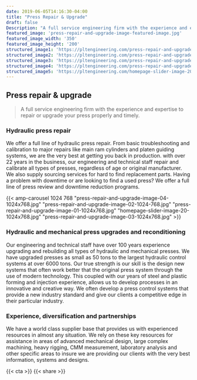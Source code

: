 ```yaml
---
date: 2019-06-05T14:16:30-04:00
title: "Press Repair & Upgrade"
draft: false
Description: "A full service engineering firm with the experience and expertise to repair or upgrade your press properly and timely..."
featured_image: 'press-repair-and-upgrade-image-featured-image.jpg'
featured_image_width: '350'
featured_image_height: '200'
structured_image1: 'https://pltengineering.com/press-repair-and-upgrade-image-04-1024x768.jpg'
structured_image2: 'https://pltengineering.com/press-repair-and-upgrade-image-03-1024x768.jpg'
structured_image3: 'https://pltengineering.com/press-repair-and-upgrade-image-02-1024-768.jpg'
structured_image4: 'https://pltengineering.com/press-repair-and-upgrade-image-01-1024x768.jpg'
structured_image5: 'https://pltengineering.com/homepage-slider-image-20-1024x768.jpg'
---
```


## Press repair & upgrade

> A full service engineering firm with the experience and expertise to repair or upgrade your press properly and timely.

### Hydraulic press repair

We offer a full line of hydraulic press repair. From basic troubleshooting and calibration to major repairs like main ram cylinders and platen guiding systems, we are the very best at getting you back in production. with over 22 years in the business, our engineering and technical staff repair and calibrate all types of presses, regardless of age or original manufacturer.  We also supply sourcing services for hard to find replacement parts.  Having a problem with downtime or are looking to find a used press?  We offer a full line of press review and downtime reduction programs.

{{< amp-carousel 1024 768 "press-repair-and-upgrade-image-04-1024x768.jpg" "press-repair-and-upgrade-image-02-1024-768.jpg" "press-repair-and-upgrade-image-01-1024x768.jpg" "homepage-slider-image-20-1024x768.jpg" "press-repair-and-upgrade-image-03-1024x768.jpg"  >}}

### Hydraulic and mechanical press upgrades and reconditioning 

Our engineering and technical staff have over 100 years experience upgrading and rebuilding all types of hydraulic and mechanical presses.  We have upgraded presses as small as 50 tons to the largest hydraulic control systems at over 6000 tons. Our true strength is our skill is the design new systems that often work better that the original press system through the use of modern technology.  This coupled with our years of steel and plastic forming and injection experience, allows us to develop processes in an innovative and creative way.  We often develop a press control systems that provide a new industry standard and give our clients a competitive edge in their particular industry.  

### Experience, diversification and partnerships

We have a world class supplier base that provides us with experienced resources in almost any situation.  We rely on these key resources for assistance in areas of advanced mechanical design, large complex machining, heavy rigging, CMM measurement, laboratory analysis and other specific areas to insure we are providing our clients with the very best information, systems and designs.

{{< cta >}}
{{< share >}}